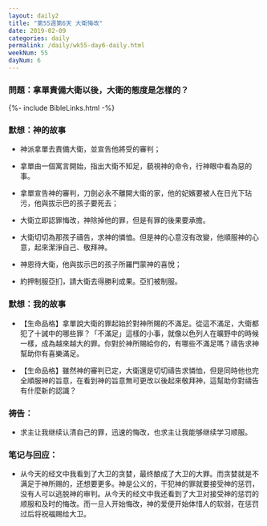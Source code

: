 ```yaml
---
layout: daily2
title: "第55週第6天 大衛悔改"
date: 2019-02-09
categories: daily
permalink: /daily/wk55-day6-daily.html
weekNum: 55
dayNum: 6
---
```


### 問題：拿單責備大衛以後，大衛的態度是怎樣的？

{%- include BibleLinks.html -%}

### 默想：神的故事 
+ 神派拿單去責備大衛，並宣告他將受的審判；

+ 拿單由一個寓言開始，指出大衛不知足，藐視神的命令，行神眼中看為惡的事。

+ 拿單宣告神的審判，刀劍必永不離開大衛的家，他的妃嬪要被人在日光下玷污，他與拔示巴的孩子要死去；

+ 大衛立即認罪悔改，神除掉他的罪，但是有罪的後果要承擔。

+ 大衛切切為那孩子禱告，求神的憐恤。但是神的心意沒有改變，他順服神的心意，起來潔淨自己、敬拜神。

+ 神恩待大衛，他與拔示巴的孩子所羅門蒙神的喜悅；

+ 約押制服亞扪，請大衛去得勝利成果。亞扪被制服。

### 默想：我的故事
+ 【生命品格】拿單說大衛的罪起始於對神所賜的不滿足。從這不滿足，大衛都犯了十誡中的哪些罪？「不滿足」這樣的小事，就像以色列人在曠野中的時候一樣，成為越來越大的罪。你對於神所賜給你的，有哪些不滿足嗎？禱告求神幫助你有喜樂滿足。

+ 【生命品格】雖然神的審判已定，大衛還是切切禱告求憐恤，但是同時他也完全順服神的旨意，在看到神的旨意無可更改以後起來敬拜神，這幫助你對禱告有什麼新的認識？

### 祷告：

+ 求主让我继续认清自己的罪，迅速的悔改，也求主让我能够继续学习顺服。

### 笔记与回应：

+ 从今天的经文中我看到了大卫的贪婪，最终酿成了大卫的大罪。而贪婪就是不满足于神所赐的，还想要更多。神是公义的，干犯神的罪就要接受神的惩罚，没有人可以逃脱神的审判。从今天的经文中我还看到了大卫对接受神的惩罚的顺服和及时的悔改。而一旦人开始悔改，神的爱便开始体惜人的软弱，在惩罚过后将祝福赐给大卫。
